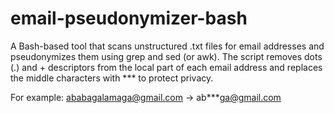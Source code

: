 # email-pseudonymizer-bash
A Bash-based tool that scans unstructured .txt files for email addresses and pseudonymizes them using grep and sed (or awk).
The script removes dots (.) and + descriptors from the local part of each email address and replaces the middle characters with *** to protect privacy.

For example:
ababagalamaga@gmail.com → ab***ga@gmail.com
